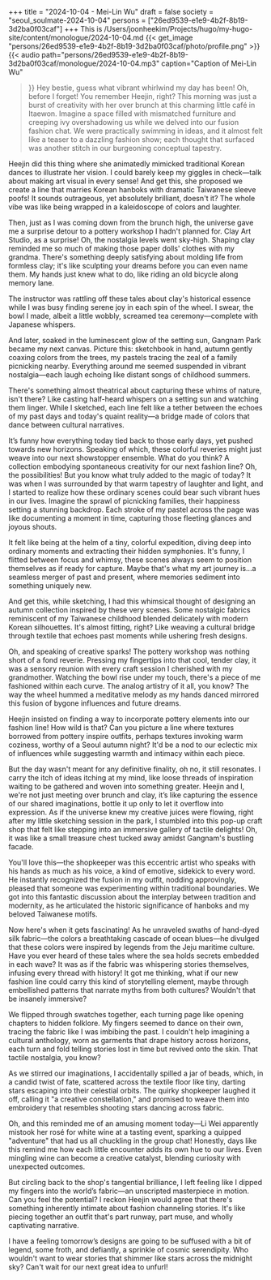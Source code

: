 +++
title = "2024-10-04 - Mei-Lin Wu"
draft = false
society = "seoul_soulmate-2024-10-04"
persons = ["26ed9539-e1e9-4b2f-8b19-3d2ba0f03caf"]
+++
This is /Users/joonheekim/Projects/hugo/my-hugo-site/content/monologue/2024-10-04.md
{{< get_image "persons/26ed9539-e1e9-4b2f-8b19-3d2ba0f03caf/photo/profile.png" >}}
{{< audio
    path="persons/26ed9539-e1e9-4b2f-8b19-3d2ba0f03caf/monologue/2024-10-04.mp3" 
    caption="Caption of Mei-Lin Wu"
>}}
Hey bestie, guess what vibrant whirlwind my day has been!
Oh, before I forget! You remember Heejin, right? This morning was just a burst of creativity with her over brunch at this charming little café in Itaewon. Imagine a space filled with mismatched furniture and creeping ivy overshadowing us while we delved into our fusion fashion chat. We were practically swimming in ideas, and it almost felt like a teaser to a dazzling fashion show; each thought that surfaced was another stitch in our burgeoning conceptual tapestry. 

Heejin did this thing where she animatedly mimicked traditional Korean dances to illustrate her vision. I could barely keep my giggles in check—talk about making art visual in every sense! And get this, she proposed we create a line that marries Korean hanboks with dramatic Taiwanese sleeve poofs! It sounds outrageous, yet absolutely brilliant, doesn't it? The whole vibe was like being wrapped in a kaleidoscope of colors and laughter.

Then, just as I was coming down from the brunch high, the universe gave me a surprise detour to a pottery workshop I hadn't planned for. Clay Art Studio, as a surprise! Oh, the nostalgia levels went sky-high. Shaping clay reminded me so much of making those paper dolls' clothes with my grandma. There's something deeply satisfying about molding life from formless clay; it's like sculpting your dreams before you can even name them. My hands just knew what to do, like riding an old bicycle along memory lane. 

The instructor was rattling off these tales about clay's historical essence while I was busy finding serene joy in each spin of the wheel. I swear, the bowl I made, albeit a little wobbly, screamed tea ceremony—complete with Japanese whispers.

And later, soaked in the luminescent glow of the setting sun, Gangnam Park became my next canvas. Picture this: sketchbook in hand, autumn gently coaxing colors from the trees, my pastels tracing the zeal of a family picnicking nearby. Everything around me seemed suspended in vibrant nostalgia—each laugh echoing like distant songs of childhood summers.

There's something almost theatrical about capturing these whims of nature, isn't there? Like casting half-heard whispers on a setting sun and watching them linger. While I sketched, each line felt like a tether between the echoes of my past days and today's quaint reality—a bridge made of colors that dance between cultural narratives.

It’s funny how everything today tied back to those early days, yet pushed towards new horizons. Speaking of which, these colorful reveries might just weave into our next showstopper ensemble. What do you think? A collection embodying spontaneous creativity for our next fashion line? Oh, the possibilities!
But you know what truly added to the magic of today? It was when I was surrounded by that warm tapestry of laughter and light, and I started to realize how these ordinary scenes could bear such vibrant hues in our lives. Imagine the sprawl of picnicking families, their happiness setting a stunning backdrop. Each stroke of my pastel across the page was like documenting a moment in time, capturing those fleeting glances and joyous shouts.

It felt like being at the helm of a tiny, colorful expedition, diving deep into ordinary moments and extracting their hidden symphonies. It's funny, I flitted between focus and whimsy, these scenes always seem to position themselves as if ready for capture. Maybe that's what my art journey is...a seamless merger of past and present, where memories sediment into something uniquely new.

And get this, while sketching, I had this whimsical thought of designing an autumn collection inspired by these very scenes. Some nostalgic fabrics reminiscent of my Taiwanese childhood blended delicately with modern Korean silhouettes. It's almost fitting, right? Like weaving a cultural bridge through textile that echoes past moments while ushering fresh designs.

Oh, and speaking of creative sparks! The pottery workshop was nothing short of a fond reverie. Pressing my fingertips into that cool, tender clay, it was a sensory reunion with every craft session I cherished with my grandmother. Watching the bowl rise under my touch, there's a piece of me fashioned within each curve. The analog artistry of it all, you know? The way the wheel hummed a meditative melody as my hands danced mirrored this fusion of bygone influences and future dreams.

Heejin insisted on finding a way to incorporate pottery elements into our fashion line! How wild is that? Can you picture a line where textures borrowed from pottery inspire outfits, perhaps textures invoking warm coziness, worthy of a Seoul autumn night? It'd be a nod to our eclectic mix of influences while suggesting warmth and intimacy within each piece. 

But the day wasn't meant for any definitive finality, oh no, it still resonates. I carry the itch of ideas itching at my mind, like loose threads of inspiration waiting to be gathered and woven into something greater. Heejin and I, we're not just meeting over brunch and clay, it’s like capturing the essence of our shared imaginations, bottle it up only to let it overflow into expression.
As if the universe knew my creative juices were flowing, right after my little sketching session in the park, I stumbled into this pop-up craft shop that felt like stepping into an immersive gallery of tactile delights! Oh, it was like a small treasure chest tucked away amidst Gangnam's bustling facade.

You'll love this—the shopkeeper was this eccentric artist who speaks with his hands as much as his voice, a kind of emotive, sidekick to every word. He instantly recognized the fusion in my outfit, nodding approvingly, pleased that someone was experimenting within traditional boundaries. We got into this fantastic discussion about the interplay between tradition and modernity, as he articulated the historic significance of hanboks and my beloved Taiwanese motifs.

Now here's when it gets fascinating! As he unraveled swaths of hand-dyed silk fabric—the colors a breathtaking cascade of ocean blues—he divulged that these colors were inspired by legends from the Jeju maritime culture. Have you ever heard of these tales where the sea holds secrets embedded in each wave? It was as if the fabric was whispering stories themselves, infusing every thread with history! It got me thinking, what if our new fashion line could carry this kind of storytelling element, maybe through embellished patterns that narrate myths from both cultures? Wouldn't that be insanely immersive?

We flipped through swatches together, each turning page like opening chapters to hidden folklore. My fingers seemed to dance on their own, tracing the fabric like I was imbibing the past. I couldn't help imagining a cultural anthology, worn as garments that drape history across horizons, each turn and fold telling stories lost in time but revived onto the skin. That tactile nostalgia, you know?

As we stirred our imaginations, I accidentally spilled a jar of beads, which, in a candid twist of fate, scattered across the textile floor like tiny, darting stars escaping into their celestial orbits. The quirky shopkeeper laughed it off, calling it "a creative constellation," and promised to weave them into embroidery that resembles shooting stars dancing across fabric.

Oh, and this reminded me of an amusing moment today—Li Wei apparently mistook her rosé for white wine at a tasting event, sparking a quipped "adventure" that had us all chuckling in the group chat! Honestly, days like this remind me how each little encounter adds its own hue to our lives. Even mingling wine can become a creative catalyst, blending curiosity with unexpected outcomes.

But circling back to the shop's tangential brilliance, I left feeling like I dipped my fingers into the world’s fabric—an unscripted masterpiece in motion. Can you feel the potential? I reckon Heejin would agree that there's something inherently intimate about fashion channeling stories. It's like piecing together an outfit that's part runway, part muse, and wholly captivating narrative.

I have a feeling tomorrow’s designs are going to be suffused with a bit of legend, some froth, and defiantly, a sprinkle of cosmic serendipity. Who wouldn't want to wear stories that shimmer like stars across the midnight sky?
Can't wait for our next great idea to unfurl!
